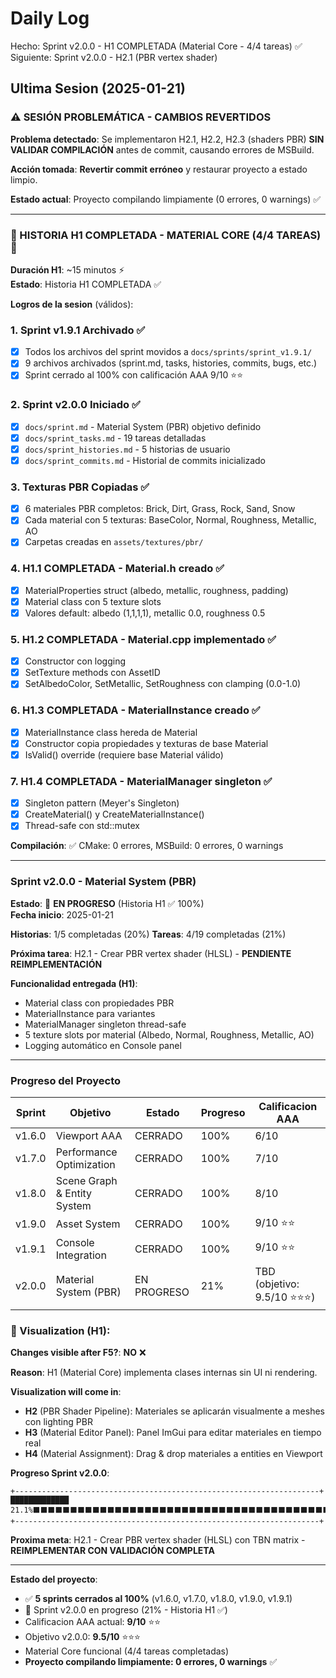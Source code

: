 ﻿# Daily Log

Hecho: Sprint v2.0.0 - H1 COMPLETADA (Material Core - 4/4 tareas) ✅
Siguiente: Sprint v2.0.0 - H2.1 (PBR vertex shader)

## Ultima Sesion (2025-01-21)

### ⚠️ SESIÓN PROBLEMÁTICA - CAMBIOS REVERTIDOS

**Problema detectado**: Se implementaron H2.1, H2.2, H2.3 (shaders PBR) **SIN VALIDAR COMPILACIÓN** antes de commit, causando errores de MSBuild.

**Acción tomada**: **Revertir commit erróneo** y restaurar proyecto a estado limpio.

**Estado actual**: Proyecto compilando limpiamente (0 errores, 0 warnings) ✅

---

### 🎉 HISTORIA H1 COMPLETADA - MATERIAL CORE (4/4 TAREAS) 🎉

**Duración H1**: ~15 minutos ⚡  
**Estado**: Historia H1 COMPLETADA ✅

**Logros de la sesion** (válidos):

### 1. **Sprint v1.9.1 Archivado** ✅
   - [x] Todos los archivos del sprint movidos a `docs/sprints/sprint_v1.9.1/`
   - [x] 9 archivos archivados (sprint.md, tasks, histories, commits, bugs, etc.)
   - [x] Sprint cerrado al 100% con calificación AAA 9/10 ⭐⭐

### 2. **Sprint v2.0.0 Iniciado** ✅
   - [x] `docs/sprint.md` - Material System (PBR) objetivo definido
   - [x] `docs/sprint_tasks.md` - 19 tareas detalladas
   - [x] `docs/sprint_histories.md` - 5 historias de usuario
   - [x] `docs/sprint_commits.md` - Historial de commits inicializado

### 3. **Texturas PBR Copiadas** ✅
   - [x] 6 materiales PBR completos: Brick, Dirt, Grass, Rock, Sand, Snow
   - [x] Cada material con 5 texturas: BaseColor, Normal, Roughness, Metallic, AO
   - [x] Carpetas creadas en `assets/textures/pbr/`

### 4. **H1.1 COMPLETADA** - Material.h creado ✅
   - [x] MaterialProperties struct (albedo, metallic, roughness, padding)
   - [x] Material class con 5 texture slots
   - [x] Valores default: albedo (1,1,1,1), metallic 0.0, roughness 0.5

### 5. **H1.2 COMPLETADA** - Material.cpp implementado ✅
   - [x] Constructor con logging
   - [x] SetTexture methods con AssetID
   - [x] SetAlbedoColor, SetMetallic, SetRoughness con clamping (0.0-1.0)

### 6. **H1.3 COMPLETADA** - MaterialInstance creado ✅
   - [x] MaterialInstance class hereda de Material
   - [x] Constructor copia propiedades y texturas de base Material
   - [x] IsValid() override (requiere base Material válido)

### 7. **H1.4 COMPLETADA** - MaterialManager singleton ✅
   - [x] Singleton pattern (Meyer's Singleton)
   - [x] CreateMaterial() y CreateMaterialInstance()
   - [x] Thread-safe con std::mutex

**Compilación**: ✅ CMake: 0 errores, MSBuild: 0 errores, 0 warnings

---

### Sprint v2.0.0 - Material System (PBR)

**Estado**: 🚀 **EN PROGRESO** (Historia H1 ✅ 100%)  
**Fecha inicio**: 2025-01-21  

**Historias**: 1/5 completadas (20%)
**Tareas**: 4/19 completadas (21%)

**Próxima tarea**: H2.1 - Crear PBR vertex shader (HLSL) - **PENDIENTE REIMPLEMENTACIÓN**

**Funcionalidad entregada (H1)**:
- Material class con propiedades PBR
- MaterialInstance para variantes
- MaterialManager singleton thread-safe
- 5 texture slots por material (Albedo, Normal, Roughness, Metallic, AO)
- Logging automático en Console panel

---

### Progreso del Proyecto

| Sprint | Objetivo | Estado | Progreso | Calificacion AAA |
|--------|----------|--------|----------|------------------|
| v1.6.0 | Viewport AAA | CERRADO | 100% | 6/10 |
| v1.7.0 | Performance Optimization | CERRADO | 100% | 7/10 |
| v1.8.0 | Scene Graph & Entity System | CERRADO | 100% | 8/10 |
| v1.9.0 | Asset System | CERRADO | 100% | 9/10 ⭐⭐ |
| v1.9.1 | Console Integration | CERRADO | 100% | 9/10 ⭐⭐ |
| v2.0.0 | Material System (PBR) | EN PROGRESO | 21% | TBD (objetivo: 9.5/10 ⭐⭐⭐) |

### 🎨 Visualization (H1):

**Changes visible after F5?**: **NO** ❌

**Reason**: H1 (Material Core) implementa clases internas sin UI ni rendering.

**Visualization will come in**: 
- **H2** (PBR Shader Pipeline): Materiales se aplicarán visualmente a meshes con lighting PBR
- **H3** (Material Editor Panel): Panel ImGui para editar materiales en tiempo real
- **H4** (Material Assignment): Drag & drop materiales a entities en Viewport

**Progreso Sprint v2.0.0**:
```
+--------------------------------------------------------------------+
█████████████ 21.1%⬛⬛⬛⬛⬛⬛⬛⬛⬛⬛⬛⬛⬛⬛⬛⬛⬛⬛⬛⬛⬛⬛⬛⬛⬛⬛⬛⬛⬛⬛⬛⬛⬛⬛⬛⬛⬛⬛⬛⬛⬛⬛⬛⬛⬛⬛⬛⬛⬛⬛⬛⬛⬛⬛⬛
+--------------------------------------------------------------------+
```

**Proxima meta**: H2.1 - Crear PBR vertex shader (HLSL) con TBN matrix - **REIMPLEMENTAR CON VALIDACIÓN COMPLETA**

---

**Estado del proyecto**: 
- ✅ **5 sprints cerrados al 100%** (v1.6.0, v1.7.0, v1.8.0, v1.9.0, v1.9.1)
- 🚀 Sprint v2.0.0 en progreso (21% - Historia H1 ✅)
- Calificacion AAA actual: **9/10** ⭐⭐
- Objetivo v2.0.0: **9.5/10** ⭐⭐⭐
- Material Core funcional (4/4 tareas completadas)
- **Proyecto compilando limpiamente: 0 errores, 0 warnings** ✅


